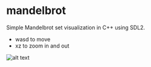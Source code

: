 # mandelbrot

Simple Mandelbrot set visualization in C++ using SDL2.

- wasd to move
- xz to zoom in and out

![alt text](https://i.imgur.com/Si37ecS.png)

